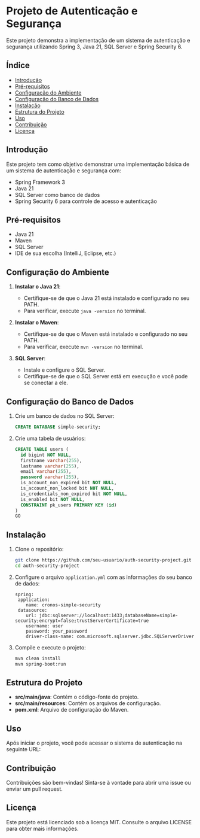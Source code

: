 # Projeto de Autenticação e Segurança

Este projeto demonstra a implementação de um sistema de autenticação e segurança utilizando Spring 3, Java 21, SQL Server e Spring Security 6.

## Índice

- [Introdução](#introdução)
- [Pré-requisitos](#pré-requisitos)
- [Configuração do Ambiente](#configuração-do-ambiente)
- [Configuração do Banco de Dados](#configuração-do-banco-de-dados)
- [Instalação](#instalação)
- [Estrutura do Projeto](#estrutura-do-projeto)
- [Uso](#uso)
- [Contribuição](#contribuição)
- [Licença](#licença)

## Introdução

Este projeto tem como objetivo demonstrar uma implementação básica de um sistema de autenticação e segurança com:

- Spring Framework 3
- Java 21
- SQL Server como banco de dados
- Spring Security 6 para controle de acesso e autenticação

## Pré-requisitos

- Java 21
- Maven
- SQL Server
- IDE de sua escolha (IntelliJ, Eclipse, etc.)

## Configuração do Ambiente

1. **Instalar o Java 21**:
    - Certifique-se de que o Java 21 está instalado e configurado no seu PATH.
    - Para verificar, execute `java -version` no terminal.

2. **Instalar o Maven**:
    - Certifique-se de que o Maven está instalado e configurado no seu PATH.
    - Para verificar, execute `mvn -version` no terminal.

3. **SQL Server**:
    - Instale e configure o SQL Server.
    - Certifique-se de que o SQL Server está em execução e você pode se conectar a ele.

## Configuração do Banco de Dados

1. Crie um banco de dados no SQL Server:

    ```sql
    CREATE DATABASE simple-security;
    ```

2. Crie uma tabela de usuários:

    ```sql
    CREATE TABLE users (
      id bigint NOT NULL,
      firstname varchar(255),
      lastname varchar(255),
      email varchar(255),
      password varchar(255),
      is_account_non_expired bit NOT NULL,
      is_account_non_locked bit NOT NULL,
      is_credentials_non_expired bit NOT NULL,
      is_enabled bit NOT NULL,
      CONSTRAINT pk_users PRIMARY KEY (id)
   )
   GO
    ```

## Instalação

1. Clone o repositório:

    ```bash
    git clone https://github.com/seu-usuario/auth-security-project.git
    cd auth-security-project
    ```

2. Configure o arquivo `application.yml` com as informações do seu banco de dados:

    ```properties
   spring:
     application:
        name: cronos-simple-security
     datasource:
        url: jdbc:sqlserver://localhost:1433;databaseName=simple-security;encrypt=false;trustServerCertificate=true
        username: user
        password: your_password
        driver-class-name: com.microsoft.sqlserver.jdbc.SQLServerDriver
    ```

3. Compile e execute o projeto:

    ```bash
    mvn clean install
    mvn spring-boot:run
    ```

## Estrutura do Projeto

- **src/main/java**: Contém o código-fonte do projeto.
- **src/main/resources**: Contém os arquivos de configuração.
- **pom.xml**: Arquivo de configuração do Maven.

## Uso

Após iniciar o projeto, você pode acessar o sistema de autenticação na seguinte URL:

## Contribuição

Contribuições são bem-vindas! Sinta-se à vontade para abrir uma issue ou enviar um pull request.

## Licença

Este projeto está licenciado sob a licença MIT. Consulte o arquivo LICENSE para obter mais informações.

